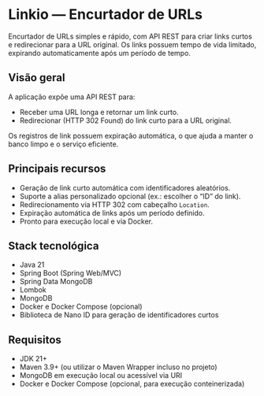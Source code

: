 # Linkio — Encurtador de URLs

Encurtador de URLs simples e rápido, com API REST para criar links curtos e redirecionar para a URL original. Os links possuem tempo de vida limitado, expirando automaticamente após um período de tempo.

## Visão geral

A aplicação expõe uma API REST para:
- Receber uma URL longa e retornar um link curto.
- Redirecionar (HTTP 302 Found) do link curto para a URL original.

Os registros de link possuem expiração automática, o que ajuda a manter o banco limpo e o serviço eficiente.

## Principais recursos

- Geração de link curto automática com identificadores aleatórios.
- Suporte a alias personalizado opcional (ex.: escolher o “ID” do link).
- Redirecionamento via HTTP 302 com cabeçalho `Location`.
- Expiração automática de links após um período definido.
- Pronto para execução local e via Docker.

## Stack tecnológica

- Java 21
- Spring Boot (Spring Web/MVC)
- Spring Data MongoDB
- Lombok
- MongoDB
- Docker e Docker Compose (opcional)
- Biblioteca de Nano ID para geração de identificadores curtos

## Requisitos

- JDK 21+
- Maven 3.9+ (ou utilizar o Maven Wrapper incluso no projeto)
- MongoDB em execução local ou acessível via URI
- Docker e Docker Compose (opcional, para execução conteinerizada)

